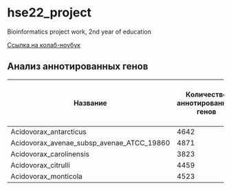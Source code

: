 # hse22_project
Bioinformatics project work, 2nd year of education


[Ссылка на колаб-ноубук](https://colab.research.google.com/drive/1uXCLPOoL9gmUJA-QfafOyD-L_bjF2Vj5?usp=sharing)

## Анализ аннотированных генов

Название                                  | Количество аннотированных генов | Длина генов | Длина аннотированных генов | Процент генома, который занимают все аннотированные гены
----------------------------------------- | ------------------------------- | ----------- | -------------------------- | -------------------------------------
Acidovorax_antarcticus                    | 4642                            | 5025439     | 3820110                    | 76.0 %
Acidovorax_avenae_subsp_avenae_ATCC_19860 | 4871                            | 5482170     | 4999391                    | 91.2 %
Acidovorax_carolinensis                   | 3823                            | 4058023     | 3592613                    | 88.5 %   
Acidovorax_citrulli                       | 4459                            | 4899546     | 4389506                    | 89.6 %
Acidovorax_monticola                      | 4523                            | 4679990     | 4259283                    | 91.0 %
